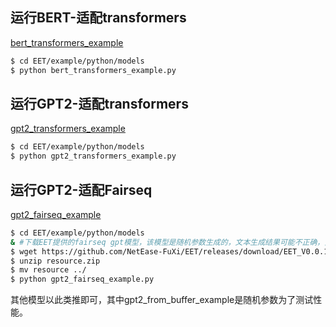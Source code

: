 ## 运行BERT-适配transformers
[bert_transformers_example](bert_transformers_example.py)
```bash
$ cd EET/example/python/models
$ python bert_transformers_example.py
```

## 运行GPT2-适配transformers
[gpt2_transformers_example](gpt2_transformers_example.py)
```bash
$ cd EET/example/python/models
$ python gpt2_transformers_example.py
```

## 运行GPT2-适配Fairseq
[gpt2_fairseq_example](gpt2_fairseq_example.py)
```bash
$ cd EET/example/python/models
& #下载EET提供的fairseq gpt模型，该模型是随机参数生成的，文本生成结果可能不正确，只用于做demo性能测试以及使用演示
$ wget https://github.com/NetEase-FuXi/EET/releases/download/EET_V0.0.1_fairseq0.10.0_transformers3.5.0/resource.zip
$ unzip resource.zip
$ mv resource ../
$ python gpt2_fairseq_example.py
```

其他模型以此类推即可，其中gpt2_from_buffer_example是随机参数为了测试性能。